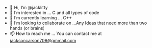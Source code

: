 - 👋 Hi, I’m @jacklitty
- 👀 I’m interested in ... C and all types of code
- 🌱 I’m currently learning ... C++
- 💞️ I’m looking to collaborate on ...Any Ideas that need more than two hands (or brains)
- 📫 How to reach me ... You can contact me at jacksoncarson709@gmmail.com

<!---
jacklitty/jacklitty is a ✨ special ✨ repository because its `README.md` (this file) appears on your GitHub profile.
You can click the Preview link to take a look at your changes.
--->
